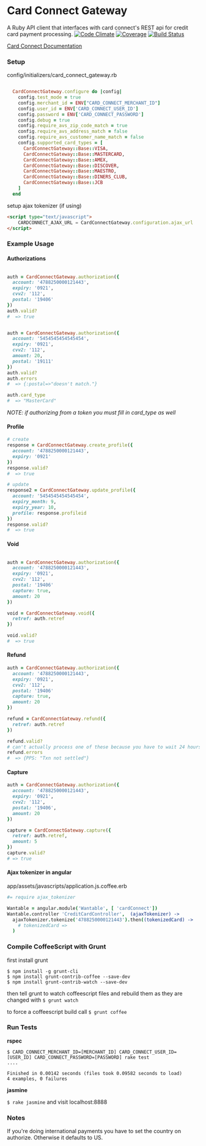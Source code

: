# Card Connect Gateway #
A Ruby API client that interfaces with card connect's REST api for credit card payment processing. 
[![Code Climate](https://codeclimate.com/repos/54ab06bee30ba014650091e0/badges/fcd7731ecb1fe3dd7856/gpa.svg)](https://codeclimate.com/repos/54ab06bee30ba014650091e0/feed) 
[![Coverage](https://codeclimate.com/repos/54ab06bee30ba014650091e0/badges/fcd7731ecb1fe3dd7856/coverage.svg)](https://codeclimate.com/repos/54ab06bee30ba014650091e0/feed) 
[![Build Status](https://travis-ci.org/wantable/card_connect_gateway.svg)](https://travis-ci.org/wantable/card_connect_gateway)


[Card Connect Documentation](http://www.cardconnect.com/developer/docs/)

### Setup ###

config/initializers/card_connect_gateway.rb

```ruby

  CardConnectGateway.configure do |config|
    config.test_mode = true
    config.merchant_id = ENV["CARD_CONNECT_MERCHANT_ID"]
    config.user_id = ENV['CARD_CONNECT_USER_ID']
    config.password = ENV['CARD_CONNECT_PASSWORD']
    config.debug = true
    config.require_avs_zip_code_match = true
    config.require_avs_address_match = false
    config.require_avs_customer_name_match = false
    config.supported_card_types = [
      CardConnectGateway::Base::VISA, 
      CardConnectGateway::Base::MASTERCARD, 
      CardConnectGateway::Base::AMEX, 
      CardConnectGateway::Base::DISCOVER, 
      CardConnectGateway::Base::MAESTRO, 
      CardConnectGateway::Base::DINERS_CLUB, 
      CardConnectGateway::Base::JCB
    ]
  end

```

setup ajax tokenizer (if using)

```html
<script type="text/javascript">
    CARDCONNECT_AJAX_URL = CardConnectGateway.configuration.ajax_url
</script>
```

### Example Usage ###

#### Authorizations ####
```ruby

auth = CardConnectGateway.authorization({
  account: '4788250000121443',
  expiry: '0921',
  cvv2: '112',
  postal: '19406'
})
auth.valid?
#  => true 


auth = CardConnectGateway.authorization({
  account: '5454545454545454',
  expiry: '0921',
  cvv2: '112',
  amount: 20,
  postal: '19111'
})
auth.valid?
auth.errors
#  => {:postal=>"doesn't match."} 

auth.card_type
#  => "MasterCard" 

```

*NOTE: if authorizing from a token you must fill in card_type as well*

#### Profile ####

```ruby
# create
response = CardConnectGateway.create_profile({
  account: '4788250000121443',
  expiry: '0921'
})
response.valid? 
#  => true

# update
response2 = CardConnectGateway.update_profile({
  account: '5454545454545454',
  expiry_month: 9,
  expiry_year: 10,
  profile: response.profileid
})
response.valid? 
#  => true

```

#### Void ####

```ruby

auth = CardConnectGateway.authorization({
  account: '4788250000121443',
  expiry: '0921',
  cvv2: '112',
  postal: '19406'
  capture: true,
  amount: 20
})

void = CardConnectGateway.void({
  retref: auth.retref
})

void.valid?
#  => true

```

#### Refund ####

``` ruby
auth = CardConnectGateway.authorization({
  account: '4788250000121443',
  expiry: '0921',
  cvv2: '112',
  postal: '19406'
  capture: true,
  amount: 20
})

refund = CardConnectGateway.refund({
  retref: auth.retref
})

refund.valid?
# can't actually process one of these because you have to wait 24 hours
refund.errors 
#  => {PPS: "Txn not settled"}
```

#### Capture #### 

```ruby
auth = CardConnectGateway.authorization({
  account: '4788250000121443',
  expiry: '0921',
  cvv2: '112',
  postal: '19406',
  amount: 20
})

capture = CardConnectGateway.capture({
  retref: auth.retref,
  amount: 5
})
capture.valid?
# => true 
```

#### Ajax tokenizer in angular ####

app/assets/javascripts/application.js.coffee.erb
```coffee
#= require ajax_tokenizer

Wantable = angular.module('Wantable', [ 'cardConnect'])
Wantable.controller 'CreditCardController',  (ajaxTokenizer) ->  
  ajaxTokenizer.tokenize('4788250000121443').then((tokenizedCard) ->
    # tokenizedCard => 
  )

```

### Compile CoffeeScript with Grunt ###
first install grunt

```
$ npm install -g grunt-cli
$ npm install grunt-contrib-coffee --save-dev
$ npm install grunt-contrib-watch --save-dev
```

then tell grunt to watch coffeescript files and rebuild them as they are changed with ```$ grunt watch```

to force a coffeescript build call ```$ grunt coffee```


### Run Tests ###

**rspec**

``` 
$ CARD_CONNECT_MERCHANT_ID=[MERCHANT_ID] CARD_CONNECT_USER_ID=[USER_ID] CARD_CONNECT_PASSWORD=[PASSWORD] rake test
....

Finished in 0.00142 seconds (files took 0.09582 seconds to load)
4 examples, 0 failures
```

**jasmine**

``` $ rake jasmine ``` and visit localhost:8888

### Notes ###

If you're doing international payments you have to set the country on authorize. Otherwise it defaults to US.

